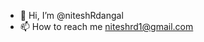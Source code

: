 - 👋 Hi, I’m @niteshRdangal
- 📫 How to reach me niteshrd1@gmail.com

<!---
niteshRdangal/niteshRdangal is a ✨ special ✨ repository because its `README.md` (this file) appears on your GitHub profile.
You can click the Preview link to take a look at your changes.
--->
